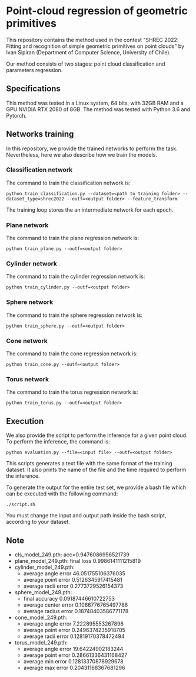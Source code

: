 # Point-cloud regression of geometric primitives

This repository contains the method used in the contest "SHREC 2022: Fitting and recognition of simple geometric primitives on point clouds" by Ivan Sipiran (Department of Computer Science, University of Chile).

Our method consists of two stages: point cloud classification and parameters regression. 

## Specifications
This method was tested in a Linux system, 64 bits, with 32GB RAM and a GPU NVIDIA RTX 2080 of 8GB. The method was tested with Python 3.6 and Pytorch.


## Networks training
In this repository, we provide the trained networks to perform the task. Nevertheless, here we also describe how we train the models.

### Classification network
The command to train the classification network is:

~~~
python train_classification.py --dataset=<path to training folder> --dataset_type=shrec2022 --outf=<output folder> --feature_transform
~~~

The training loop stores the an intermediate network for each epoch.

### Plane network
The command to train the plane regression network is:

~~~
python train_plane.py --outf=<output folder>
~~~

### Cylinder network
The command to train the cylinder regression network is:

~~~
python train_cylinder.py --outf=<output folder>
~~~

### Sphere network
The command to train the sphere regression network is:

~~~
python train_sphere.py --outf=<output folder>
~~~

### Cone network
The command to train the cone regression network is:

~~~
python train_cone.py --outf=<output folder>
~~~

### Torus network
The command to train the torus regression network is:

~~~
python train_torus.py --outf=<output folder>
~~~

## Execution
We also provide the script to perform the inference for a given point cloud. To perform the inference, the command is:

~~~
python evaluation.py --file=<input file> --outf=<output folder>
~~~

This scripts generates a text file with the same format of the training dataset. It also prints the name of the file and the time required to perform the inference.

To generate the output for the entire test set, we provide a bash file which can be executed with the following command:

~~~
./script.sh 
~~~

You must change the input and output path inside the bash script, according to your dataset.

## Note

+ cls_model_249.pth: acc=0.9476086956521739
+ plane_model_249.pth: final loss 0.9986141111215819
+ cylinder_model_249.pth: 
    + average angle error 46.051755106376035
    + average point error 0.5126345917415481
    + average radii error 0.2773729526154373
+ sphere_model_249.pth:
    + final accuracy 0.09187446610722753
    + average center error 0.1066776765497786
    + average radius error 0.18748403586771178
+ cone_model_249.pth:
    + average angle error 7.222895553267898
    + average point error 0.2496374235918705
    + average radii error 0.12819170378472494
+ torus_model_249.pth:
    + average angle error 19.64224902183244
    + average point error 0.28661336431168427
    + average min error 0.12813370878929678
    + average max error 0.20431168367681296